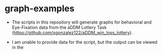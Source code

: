 # graph-examples
- The scripts in this repository will generate graphs for behavioral and Eye-Fixation data from the aDDM Lottery Task <br>
   (https://github.com/sgonzalez122/aDDM_win_loss_lottery). 
   
- I am unable to provide data for the script, but the output can be viewed in the 
